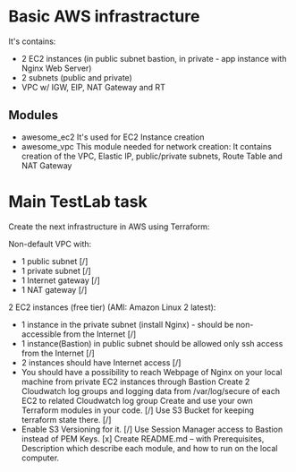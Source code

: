 # Basic AWS infrastracture

It's contains:

- 2 EC2 instances (in public subnet bastion, in private - app instance with Nginx Web Server)
- 2 subnets (public and private)
- VPC w/ IGW, EIP, NAT Gateway and RT 

## Modules
- awesome_ec2 
It's used for EC2 Instance creation
- awesome_vpc
This module needed for network creation:
It contains creation of the VPC, Elastic IP, public/private subnets, Route Table and NAT Gateway





# Main TestLab task

Create the next infrastructure in AWS using Terraform:

Non-default VPC with:
  -  1 public subnet [/]
  -  1 private subnet [/]
  -  1 Internet gateway [/]
  -  1 NAT gateway [/]

2 EC2 instances (free tier) (AMI: Amazon Linux 2 latest):
  -  1 instance in the private subnet (install Nginx) - should be non-accessible from the Internet [/]
  -  1 instance(Bastion) in public subnet should be allowed only ssh access from the Internet [/]
  -  2 instances should have Internet access [/]
  -  You should have a possibility to reach Webpage of Nginx on your local machine from private EC2 instances through Bastion
Create 2 Cloudwatch log groups and logging data from /var/log/secure of each EC2 to related Cloudwatch log group
Create and use your own Terraform modules in your code. [/]
Use S3 Bucket for keeping terraform state there. [/]
  -   Enable S3 Versioning for it. [/]
Use Session Manager access to Bastion instead of PEM Keys. [x]
Create README.md – with Prerequisites, Description which describe each module, and how to run on the local computer.

